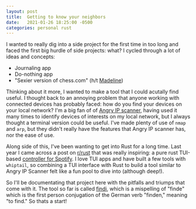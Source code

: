 ```yaml
---
layout: post
title:  Getting to know your neighbors
date:   2021-01-26 18:25:00 -0500
categories: personal rust
---
```


I wanted to really dig into a side project for the first time in too long and faced the first big hurdle of side projects: what? I cycled through a lot of ideas and concepts:
- Journaling app
- Do-nothing app
- "Sexier version of chess.com" (h/t [Madeline](https://muzzi.pizza))

Thinking about it more, I wanted to make a tool that I could acutally find useful. I thought back to an annoying problem that anyone working with connected devices has probably faced: how do you find your devices on your local network? I'm a big fan of of [Angry IP scanner](https://angryip.org/), having used it many times to identify devices of interests on my local network, but I always thought a terminal version could be useful. I've made plenty of use of `nmap` and `arp`, but they didn't really have the features that Angry IP scanner has, nor the ease of use.

Along side of this, I've been wanting to get into Rust for a long time. Last year I came across a post on [r/rust](https://www.reddit.com/r/rust/comments/dehmgj/a_spotify_terminal_user_interface_written_in_rust/) that was really inspiring: a pure rust TUI-based [controller for Spotify](https://github.com/Rigellute/spotify-tui). I love TUI apps and have built a few tools with `whiptail`, so combining a TUI interface with Rust to build a tool similar to Angry IP Scanner felt like a fun pool to dive into (although deep!).

So I'll be documentating that project here with the pitfalls and triumps that come with it. The tool so far is called [findi](https://github.com/nickd0/findi), which is a mispelling of "finde" which is the first person conjugation of the German verb "finden," meaning "to find." So thats a start!

